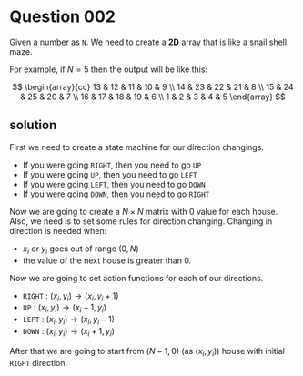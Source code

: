 # Question 002

Given a number as ```N```. We need to create a __2D__ array that is like
a snail shell maze.

For example, if $N = 5$ then the output will be like this:

$$
\begin{array}{cc}
  13 & 12 & 11 & 10 & 9 \\
  14 & 23 & 22 & 21 & 8 \\
  15 & 24 & 25 & 20 & 7 \\
  16 & 17 & 18 & 19 & 6 \\
  1 & 2 & 3 & 4 & 5
\end{array}
$$

## solution

First we need to create a state machine for our direction changings.

- If you were going ```RIGHT```, then you need to go ```UP```
- If you were going ```UP```, then you need to go ```LEFT```
- If you were going ```LEFT```, then you need to go ```DOWN```
- If you were going ```DOWN```, then you need to go ```RIGHT```

Now we are going to create a $N \times N$ matrix with 0 value for each house.
Also, we need is to set some rules for direction changing. Changing in direction is needed
when:

- $x_i$ or $y_i$ goes out of range $(0,N)$
- the value of the next house is greater than 0.

Now we are going to set action functions for each of our directions.

- ```RIGHT``` : $(x_i, y_i) \to (x_i, y_i + 1)$
- ```UP``` : $(x_i, y_i) \to (x_i - 1, y_i)$
- ```LEFT``` : $(x_i, y_i) \to (x_i, y_i - 1)$
- ```DOWN``` : $(x_i, y_i) \to (x_i + 1, y_i)$

After that we are going to start from $(N-1,0)$ (as $(x_i, y_i)$) house with initial ```RIGHT```
direction.
